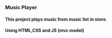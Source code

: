 ### Music Player
#### This project plays music from music list in store.
#### Using HTML,CSS and JS (mvc model)

